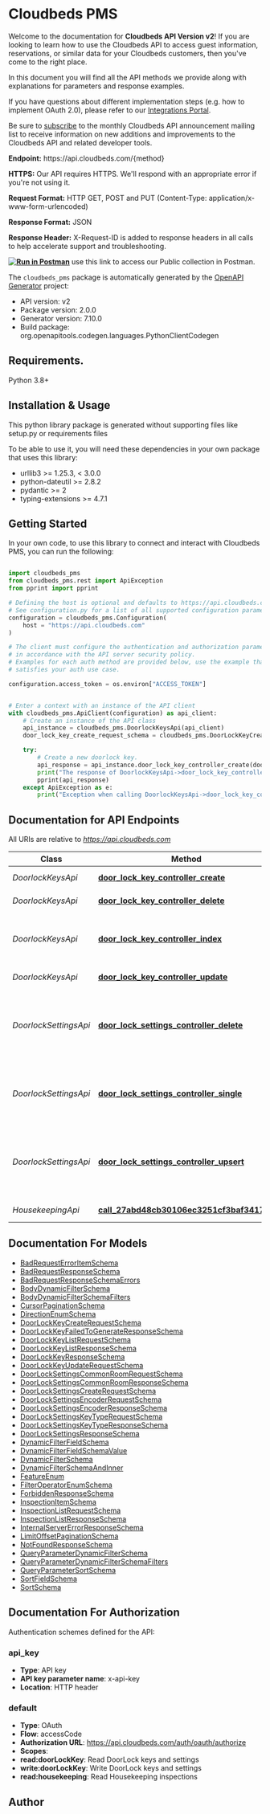 # Cloudbeds PMS
<p>Welcome to the documentation for <strong>Cloudbeds API Version v2</strong>! If you are looking to learn how to use the Cloudbeds API to access guest information, reservations, or similar data for your Cloudbeds customers, then you've come to the right place.</p><p>In this document you will find all the API methods we provide along with explanations for parameters and response examples.</p><p>If you have questions about different implementation steps (e.g. how to implement OAuth 2.0), please refer to our <a href='https://integrations.cloudbeds.com/hc/en-us'>Integrations Portal</a>.</p><p>Be sure to <a href='https://go.pardot.com/l/308041/2018-07-24/qb2lg'>subscribe</a> to the monthly Cloudbeds API announcement mailing list to receive information on new additions and improvements to the Cloudbeds API and related developer tools.</p><p><strong>Endpoint:</strong> https://api.cloudbeds.com/{method}</p><p><strong>HTTPS:</strong> Our API requires HTTPS. We'll respond with an appropriate error if you're not using it.</p><p><strong>Request Format:</strong> HTTP GET, POST and PUT (Content-Type: application/x-www-form-urlencoded)</p><p><strong>Response Format:</strong> JSON</p><p><strong>Response Header:</strong> X-Request-ID is added to response headers in all calls to help accelerate support and troubleshooting.</p><p><strong><a href='https://integrations.cloudbeds.com/hc/en-us/articles/14104678058267-API-Documentation#postman-collection'><img src='https://run.pstmn.io/button.svg' alt='Run in Postman'></a></strong> use this link to access our Public collection in Postman.</p>

The `cloudbeds_pms` package is automatically generated by the [OpenAPI Generator](https://openapi-generator.tech) project:

- API version: v2
- Package version: 2.0.0
- Generator version: 7.10.0
- Build package: org.openapitools.codegen.languages.PythonClientCodegen

## Requirements.

Python 3.8+

## Installation & Usage

This python library package is generated without supporting files like setup.py or requirements files

To be able to use it, you will need these dependencies in your own package that uses this library:

* urllib3 >= 1.25.3, < 3.0.0
* python-dateutil >= 2.8.2
* pydantic >= 2
* typing-extensions >= 4.7.1

## Getting Started

In your own code, to use this library to connect and interact with Cloudbeds PMS,
you can run the following:

```python

import cloudbeds_pms
from cloudbeds_pms.rest import ApiException
from pprint import pprint

# Defining the host is optional and defaults to https://api.cloudbeds.com
# See configuration.py for a list of all supported configuration parameters.
configuration = cloudbeds_pms.Configuration(
    host = "https://api.cloudbeds.com"
)

# The client must configure the authentication and authorization parameters
# in accordance with the API server security policy.
# Examples for each auth method are provided below, use the example that
# satisfies your auth use case.

configuration.access_token = os.environ["ACCESS_TOKEN"]


# Enter a context with an instance of the API client
with cloudbeds_pms.ApiClient(configuration) as api_client:
    # Create an instance of the API class
    api_instance = cloudbeds_pms.DoorlockKeysApi(api_client)
    door_lock_key_create_request_schema = cloudbeds_pms.DoorLockKeyCreateRequestSchema() # DoorLockKeyCreateRequestSchema | Key data

    try:
        # Create a new doorlock key.
        api_response = api_instance.door_lock_key_controller_create(door_lock_key_create_request_schema)
        print("The response of DoorlockKeysApi->door_lock_key_controller_create:\n")
        pprint(api_response)
    except ApiException as e:
        print("Exception when calling DoorlockKeysApi->door_lock_key_controller_create: %s\n" % e)

```

## Documentation for API Endpoints

All URIs are relative to *https://api.cloudbeds.com*

Class | Method | HTTP request | Description
------------ | ------------- | ------------- | -------------
*DoorlockKeysApi* | [**door_lock_key_controller_create**](cloudbeds_pms/docs/DoorlockKeysApi.md#door_lock_key_controller_create) | **POST** /doorlock/v1/keys | Create a new doorlock key.
*DoorlockKeysApi* | [**door_lock_key_controller_delete**](cloudbeds_pms/docs/DoorlockKeysApi.md#door_lock_key_controller_delete) | **DELETE** /doorlock/v1/keys/{id} | Delete a doorlock key.
*DoorlockKeysApi* | [**door_lock_key_controller_index**](cloudbeds_pms/docs/DoorlockKeysApi.md#door_lock_key_controller_index) | **GET** /doorlock/v1/keys/{propertyId} | Get a list of doorlock keys for a specific app client and property.
*DoorlockKeysApi* | [**door_lock_key_controller_update**](cloudbeds_pms/docs/DoorlockKeysApi.md#door_lock_key_controller_update) | **PATCH** /doorlock/v1/keys/{id} | Update a doorlock key.
*DoorlockSettingsApi* | [**door_lock_settings_controller_delete**](cloudbeds_pms/docs/DoorlockSettingsApi.md#door_lock_settings_controller_delete) | **DELETE** /doorlock/v1/settings/{propertyId} | Delete doorlock settings for property for specific application client.
*DoorlockSettingsApi* | [**door_lock_settings_controller_single**](cloudbeds_pms/docs/DoorlockSettingsApi.md#door_lock_settings_controller_single) | **GET** /doorlock/v1/settings/{propertyId} | Get doorlock settings for property for specific application client.
*DoorlockSettingsApi* | [**door_lock_settings_controller_upsert**](cloudbeds_pms/docs/DoorlockSettingsApi.md#door_lock_settings_controller_upsert) | **PUT** /doorlock/v1/settings/{propertyId} | Upsert doorlock settings for property for specific application client.
*HousekeepingApi* | [**call_27abd48cb30106ec3251cf3baf34174c**](cloudbeds_pms/docs/HousekeepingApi.md#call_27abd48cb30106ec3251cf3baf34174c) | **GET** /housekeeping/v1/inspections/{propertyId} | Housekeeping inspection list


## Documentation For Models

 - [BadRequestErrorItemSchema](cloudbeds_pms/docs/BadRequestErrorItemSchema.md)
 - [BadRequestResponseSchema](cloudbeds_pms/docs/BadRequestResponseSchema.md)
 - [BadRequestResponseSchemaErrors](cloudbeds_pms/docs/BadRequestResponseSchemaErrors.md)
 - [BodyDynamicFilterSchema](cloudbeds_pms/docs/BodyDynamicFilterSchema.md)
 - [BodyDynamicFilterSchemaFilters](cloudbeds_pms/docs/BodyDynamicFilterSchemaFilters.md)
 - [CursorPaginationSchema](cloudbeds_pms/docs/CursorPaginationSchema.md)
 - [DirectionEnumSchema](cloudbeds_pms/docs/DirectionEnumSchema.md)
 - [DoorLockKeyCreateRequestSchema](cloudbeds_pms/docs/DoorLockKeyCreateRequestSchema.md)
 - [DoorLockKeyFailedToGenerateResponseSchema](cloudbeds_pms/docs/DoorLockKeyFailedToGenerateResponseSchema.md)
 - [DoorLockKeyListRequestSchema](cloudbeds_pms/docs/DoorLockKeyListRequestSchema.md)
 - [DoorLockKeyListResponseSchema](cloudbeds_pms/docs/DoorLockKeyListResponseSchema.md)
 - [DoorLockKeyResponseSchema](cloudbeds_pms/docs/DoorLockKeyResponseSchema.md)
 - [DoorLockKeyUpdateRequestSchema](cloudbeds_pms/docs/DoorLockKeyUpdateRequestSchema.md)
 - [DoorLockSettingsCommonRoomRequestSchema](cloudbeds_pms/docs/DoorLockSettingsCommonRoomRequestSchema.md)
 - [DoorLockSettingsCommonRoomResponseSchema](cloudbeds_pms/docs/DoorLockSettingsCommonRoomResponseSchema.md)
 - [DoorLockSettingsCreateRequestSchema](cloudbeds_pms/docs/DoorLockSettingsCreateRequestSchema.md)
 - [DoorLockSettingsEncoderRequestSchema](cloudbeds_pms/docs/DoorLockSettingsEncoderRequestSchema.md)
 - [DoorLockSettingsEncoderResponseSchema](cloudbeds_pms/docs/DoorLockSettingsEncoderResponseSchema.md)
 - [DoorLockSettingsKeyTypeRequestSchema](cloudbeds_pms/docs/DoorLockSettingsKeyTypeRequestSchema.md)
 - [DoorLockSettingsKeyTypeResponseSchema](cloudbeds_pms/docs/DoorLockSettingsKeyTypeResponseSchema.md)
 - [DoorLockSettingsResponseSchema](cloudbeds_pms/docs/DoorLockSettingsResponseSchema.md)
 - [DynamicFilterFieldSchema](cloudbeds_pms/docs/DynamicFilterFieldSchema.md)
 - [DynamicFilterFieldSchemaValue](cloudbeds_pms/docs/DynamicFilterFieldSchemaValue.md)
 - [DynamicFilterSchema](cloudbeds_pms/docs/DynamicFilterSchema.md)
 - [DynamicFilterSchemaAndInner](cloudbeds_pms/docs/DynamicFilterSchemaAndInner.md)
 - [FeatureEnum](cloudbeds_pms/docs/FeatureEnum.md)
 - [FilterOperatorEnumSchema](cloudbeds_pms/docs/FilterOperatorEnumSchema.md)
 - [ForbiddenResponseSchema](cloudbeds_pms/docs/ForbiddenResponseSchema.md)
 - [InspectionItemSchema](cloudbeds_pms/docs/InspectionItemSchema.md)
 - [InspectionListRequestSchema](cloudbeds_pms/docs/InspectionListRequestSchema.md)
 - [InspectionListResponseSchema](cloudbeds_pms/docs/InspectionListResponseSchema.md)
 - [InternalServerErrorResponseSchema](cloudbeds_pms/docs/InternalServerErrorResponseSchema.md)
 - [LimitOffsetPaginationSchema](cloudbeds_pms/docs/LimitOffsetPaginationSchema.md)
 - [NotFoundResponseSchema](cloudbeds_pms/docs/NotFoundResponseSchema.md)
 - [QueryParameterDynamicFilterSchema](cloudbeds_pms/docs/QueryParameterDynamicFilterSchema.md)
 - [QueryParameterDynamicFilterSchemaFilters](cloudbeds_pms/docs/QueryParameterDynamicFilterSchemaFilters.md)
 - [QueryParameterSortSchema](cloudbeds_pms/docs/QueryParameterSortSchema.md)
 - [SortFieldSchema](cloudbeds_pms/docs/SortFieldSchema.md)
 - [SortSchema](cloudbeds_pms/docs/SortSchema.md)


<a id="documentation-for-authorization"></a>
## Documentation For Authorization


Authentication schemes defined for the API:
<a id="api_key"></a>
### api_key

- **Type**: API key
- **API key parameter name**: x-api-key
- **Location**: HTTP header

<a id="default"></a>
### default

- **Type**: OAuth
- **Flow**: accessCode
- **Authorization URL**: https://api.cloudbeds.com/auth/oauth/authorize
- **Scopes**: 
 - **read:doorLockKey**: Read DoorLock keys and settings
 - **write:doorLockKey**: Write DoorLock keys and settings
 - **read:housekeeping**: Read Housekeeping inspections


## Author




